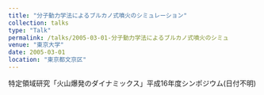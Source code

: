 ```yaml
---
title: "分子動力学法によるブルカノ式噴火のシミュレーション"
collection: talks
type: "Talk"
permalink: /talks/2005-03-01-分子動力学法によるブルカノ式噴火のシミュ
venue: "東京大学"
date: 2005-03-01
location: "東京都文京区"
---
```


特定領域研究「火山爆発のダイナミックス」平成16年度シンポジウム(日付不明)

